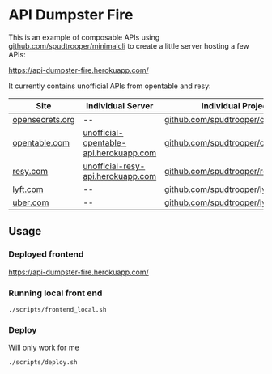 # API Dumpster Fire

This is an example of composable APIs using [github.com/spudtrooper/minimalcli](https://github.com/spudtrooper/minimalcli) to create a little server hosting a few APIs:

https://api-dumpster-fire.herokuapp.com/

It currently contains unofficial APIs from opentable and resy:

| Site                                      | Individual Server                                                                         | Individual Project                                                               |
| ----------------------------------------- | ----------------------------------------------------------------------------------------- | -------------------------------------------------------------------------------- |
| [opensecrets.org](http://opensecrets.org) | --                                                                                        | [github.com/spudtrooper/opensecrets](https://github.com/spudtrooper/opensecrets) |
| [opentable.com](http://opentable.com)     | [unofficial-opentable-api.herokuapp.com](https://unofficial-opentable-api.herokuapp.com/) | [github.com/spudtrooper/opentable](https://github.com/spudtrooper/opentable)     |
| [resy.com](http://resy.com)               | [unofficial-resy-api.herokuapp.com](https://unofficial-resy-api.herokuapp.com/)           | [github.com/spudtrooper/resy](https://github.com/spudtrooper/resy)               |
| [lyft.com](http://lyft.com)               | --                                                                                        | [github.com/spudtrooper/lyft](https://github.com/spudtrooper/lyft)               |
| [uber.com](http://uber.com)               | --                                                                                        | [github.com/spudtrooper/lyft](https://github.com/spudtrooper/uber)               |

## Usage

### Deployed frontend

https://api-dumpster-fire.herokuapp.com/

### Running local front end

```
./scripts/frontend_local.sh
```

### Deploy

Will only work for me

```
./scripts/deploy.sh
```